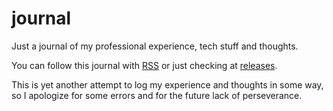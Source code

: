# journal

Just a journal of my professional experience, tech stuff and thoughts.

You can follow this journal with [RSS](https://github.com/lucazulian/journal/releases.atom) or just checking at [releases](https://github.com/lucazulian/journal/releases).

This is yet another attempt to log my experience and thoughts in some way, so I apologize for some errors and for the future lack of perseverance.
